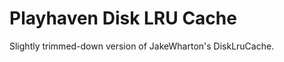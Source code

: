 Playhaven Disk LRU Cache
==============

Slightly trimmed-down version of JakeWharton's DiskLruCache.